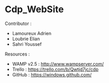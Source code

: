 Cdp_WebSite
===========

Contributor :
- Lamoureux Adrien
- Loubrie Elian
- Sahri Youssef

Resources :
- WAMP v2.5 : http://www.wampserver.com/
- Trello : https://trello.com/b/Qwtjd7jc/cdp
- GitHub : https://windows.github.com/


